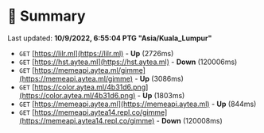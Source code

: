 # 📖 Summary
Last updated: **10/9/2022, 6:55:04 PTG "Asia/Kuala_Lumpur"**

- `GET` [https://lilr.ml](https://lilr.ml) - **Up** (2726ms)
- `GET` [https://hst.aytea.ml](https://hst.aytea.ml) - **Down** (120006ms)
- `GET` [https://memeapi.aytea.ml/gimme](https://memeapi.aytea.ml/gimme) - **Up** (3086ms)
- `GET` [https://color.aytea.ml/4b31d6.png](https://color.aytea.ml/4b31d6.png) - **Up** (1803ms)
- `GET` [https://memeapi.aytea.ml](https://memeapi.aytea.ml) - **Up** (844ms)
- `GET` [https://memeapi.aytea14.repl.co/gimme](https://memeapi.aytea14.repl.co/gimme) - **Down** (120008ms)
